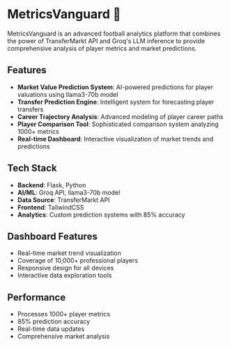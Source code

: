 
# MetricsVanguard 🚀

MetricsVanguard is an advanced football analytics platform that combines the power of TransferMarkt API and Groq's LLM inference to provide comprehensive analysis of player metrics and market predictions.

## Features

- **Market Value Prediction System**: AI-powered predictions for player valuations using llama3-70b model
- **Transfer Prediction Engine**: Intelligent system for forecasting player transfers
- **Career Trajectory Analysis**: Advanced modeling of player career paths
- **Player Comparison Tool**: Sophisticated comparison system analyzing 1000+ metrics
- **Real-time Dashboard**: Interactive visualization of market trends and predictions

## Tech Stack

- **Backend**: Flask, Python
- **AI/ML**: Groq API, llama3-70b model
- **Data Source**: TransferMarkt API
- **Frontend**: TailwindCSS
- **Analytics**: Custom prediction systems with 85% accuracy

## Dashboard Features

- Real-time market trend visualization
- Coverage of 10,000+ professional players
- Responsive design for all devices
- Interactive data exploration tools

## Performance

- Processes 1000+ player metrics
- 85% prediction accuracy
- Real-time data updates
- Comprehensive market analysis

